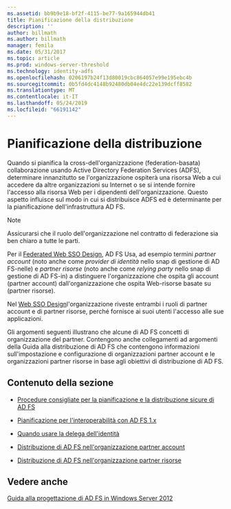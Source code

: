 ```yaml
---
ms.assetid: bb9b9e18-bf2f-4115-be77-9a165944db41
title: Pianificazione della distribuzione
description: ''
author: billmath
ms.author: billmath
manager: femila
ms.date: 05/31/2017
ms.topic: article
ms.prod: windows-server-threshold
ms.technology: identity-adfs
ms.openlocfilehash: 0206197b24f13d80019cbc864057e99e195ebc4b
ms.sourcegitcommit: 0b5fd4dc4148b92480db04e4dc22e139dcff8582
ms.translationtype: MT
ms.contentlocale: it-IT
ms.lasthandoff: 05/24/2019
ms.locfileid: "66191142"
---
```

# <a name="planning-your-deployment"></a>Pianificazione della distribuzione

Quando si pianifica la cross\-dell'organizzazione \(federation\-basata\) collaborazione usando Active Directory Federation Services \(ADFS\), determinare innanzitutto se l'organizzazione ospiterà una risorsa Web a cui accedere da altre organizzazioni su Internet o se si intende fornire l'accesso alla risorsa Web per i dipendenti dell'organizzazione. Questo aspetto influisce sul modo in cui si distribuisce ADFS ed è determinante per la pianificazione dell'infrastruttura AD FS.  
  
> [!NOTE]  
> Assicurarsi che il ruolo dell'organizzazione nel contratto di federazione sia ben chiaro a tutte le parti.  
  
Per il [Federated Web SSO Design](Federated-Web-SSO-Design.md), AD FS Usa, ad esempio termini *partner account* \(noto anche come *provider di identità* nello snap di gestione di AD FS\-nelle\) e *partner risorse* \(noto anche come *relying party* nello snap di gestione di AD FS\-in\) a distinguere l'organizzazione che ospita gli account \(partner account\) dall'organizzazione che ospita Web\-risorse basate su \(partner risorse\).  
  
Nel [Web SSO Design](Web-SSO-Design.md)l'organizzazione riveste entrambi i ruoli di partner account e di partner risorse, perché fornisce ai suoi utenti l'accesso alle sue applicazioni.  
  
Gli argomenti seguenti illustrano che alcune di AD FS concetti di organizzazione del partner. Contengono anche collegamenti ad argomenti della Guida alla distribuzione di AD FS che contengono informazioni sull'impostazione e configurazione di organizzazioni partner account e le organizzazioni partner risorse in base agli obiettivi di distribuzione di AD FS.  
  
## <a name="in-this-section"></a>Contenuto della sezione  
  
-   [Procedure consigliate per la pianificazione e la distribuzione sicure di AD FS](Best-Practices-for-Secure-Planning-and-Deployment-of-AD-FS.md)  
  
-   [Pianificazione per l'interoperabilità con AD FS 1.x](Planning-for-Interoperability-with-AD-FS-1.x.md)  
  
-   [Quando usare la delega dell'identità](When-to-Use-Identity-Delegation.md)  
  
-   [Distribuzione di AD FS nell'organizzazione partner account](Deploying-AD-FS-in-the-Account-Partner-Organization-2012.md)  
  
-   [Distribuzione di AD FS nell'organizzazione partner risorse](Deploying-AD-FS-in-the-Resource-Partner-Organization-2012.md)  
  
## <a name="see-also"></a>Vedere anche
[Guida alla progettazione di AD FS in Windows Server 2012](AD-FS-Design-Guide-in-Windows-Server-2012.md)


